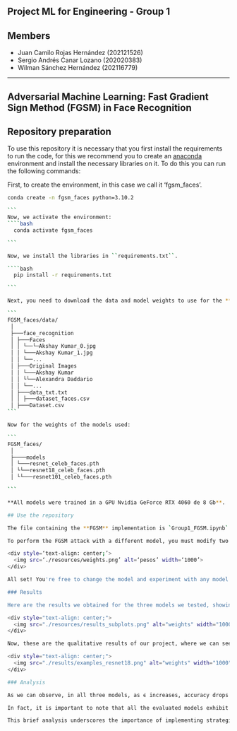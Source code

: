 ## Project ML for Engineering - Group 1

## Members
- Juan Camilo Rojas Hernández (202121526)  
- Sergio Andrés Canar Lozano (202020383)  
- Wilman Sánchez Hernández (202116779)  

---

## Adversarial Machine Learning: **Fast Gradient Sign Method (FGSM) in Face Recognition**

## Repository preparation
To use this repository it is necessary that you first install the requirements to run the code, for this we recommend you to create an [anaconda](https://www.anaconda.com/download/success) environment and install the necessary libraries on it. To do this you can run the following commands:

First, to create the environment, in this case we call it ‘fgsm_faces’.

````bash
conda create -n fgsm_faces python=3.10.2

```
Now, we activate the environment:
````bash
  conda activate fgsm_faces

```

Now, we install the libraries in ``requirements.txt``.

````bash
  pip install -r requirements.txt

```

Next, you need to download the data and model weights to use for the **FGSM**. So, the first thing you need to do is download the [data](https://drive.google.com/drive/folders/1cZ_pz10iFS_ydMxQ8kpAqV5EbJ4wmbF_?usp=sharing) and unzip it so that you have the following folder structure:

```
FGSM_faces/data/
 │
 ├───face_recognition
 │ ├───Faces
 │ │ └──└─Akshay Kumar_0.jpg
 │ │ └───Akshay Kumar_1.jpg
 │ │ └──...
 │ ├───Original Images
 │ │ └───Akshay Kumar
 │ │ └└──Alexandra Daddario
 │ │ └──...
 │ ├───data_txt.txt
 │ │ ├───dataset_faces.csv
 │ ├───Dataset.csv
```

Now for the weights of the models used:

```
FGSM_faces/
 │
 ├────models
 │ └───resnet_celeb_faces.pth
 │ └└──resnet18_celeb_faces.pth
 │ └└───resnet101_celeb_faces.pth

```

**All models were trained in a GPU Nvidia GeForce RTX 4060 de 8 Gb**.

## Use the repository

The file containing the **FGSM** implementation is `Group1_FGSM.ipynb`. By running this file, you will find a detailed description of how this *Adversarial Machine Learning* method works, as well as an overview of the importance of this area of research in *Machine Learning* and *Artificial Intelligence*.

To perform the FGSM attack with a different model, you must modify two variables: `model` and `pretrained_model`. These variables define the model that will be subjected to the attack. You can change them according to the model you want to test, but make sure that the models and their weights match to avoid errors when loading the weights. Below is the section of the code where you will need to make these changes.

<div style=‘text-align: center;’>
  <img src=‘./resources/weights.png’ alt=‘pesos’ width=‘1000’>
</div>

All set! You're free to change the model and experiment with any model you want. 

### Results

Here are the results we obtained for the three models we tested, showing the effect of epsilon ($\epsilon$) on the model's performance. This highlights the importance of studying the vulnerability of ML and AI models.

<div style="text-align: center;">
  <img src="./resources/results_subplots.png" alt="weights" width="1000">
</div>

Now, these are the qualitative results of our project, where we can see that a minimal perturbation in the input images causes the model to produce incorrect predictions.

<div style="text-align: center;">
  <img src="./results/examples_resnet18.png" alt="weights" width="1000">
</div>

### Analysis

As we can observe, in all three models, as ϵ increases, accuracy drops dramatically, starting with low values of ϵ. This indicates that the models are sensitive even to small perturbations in the input data. In fact, looking at the qualitative results, we can see that with an ϵ of 0.0001, misclassifications of faces begin to occur, and these increase as epsilon grows. This low tolerance of the models to small perturbations makes them much less effective against adversarial attacks or noise.

In fact, it is important to note that all the evaluated models exhibit a high vulnerability to adversarial perturbations, as even the most complex architectures, such as ResNet-101, do not show significant advantages over ResNet-18 or the base version in terms of resistance to these attacks.

This brief analysis underscores the importance of implementing strategies to enhance the robustness of models against adversarial attacks, especially since many of these models are used in critical real-life applications, such as disease detection in medical imaging, autonomous driving, security in surveillance systems, and financial data processing.


